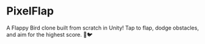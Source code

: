 # PixelFlap
A Flappy Bird clone built from scratch in Unity! Tap to flap, dodge obstacles, and aim for the highest score. 🚀🐦
